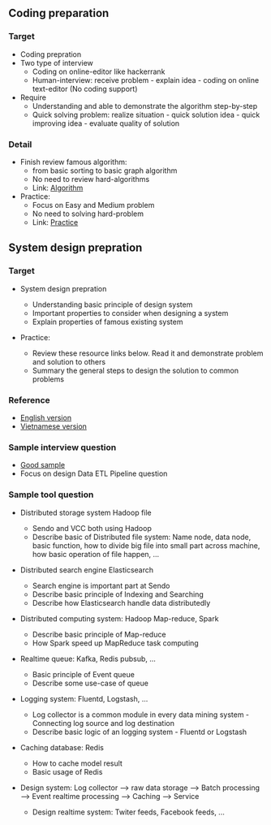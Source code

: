 ## Coding preparation 
### Target 
* Coding prepration 
* Two type of interview
  - Coding on online-editor like hackerrank
  - Human-interview: receive problem - explain idea - coding on online text-editor (No coding support)
* Require
  - Understanding and able to demonstrate the algorithm step-by-step
  - Quick solving problem: realize situation - quick solution idea - quick improving idea - evaluate quality of solution

### Detail 
* Finish review famous algorithm: 
  - from basic sorting to basic graph algorithm
  - No need to review hard-algorithms
  - Link: [Algorithm](https://www.hackerearth.com/practice/algorithms/searching/linear-search/tutorial/)
* Practice:
  - Focus on Easy and Medium problem
  - No need to solving hard-problem
  - Link: [Practice](https://www.hackerrank.com/domains/tutorials/cracking-the-coding-interview)
  
## System design prepration
### Target
* System design prepration
  - Understanding basic principle of design system
  - Important properties to consider when designing a system
  - Explain properties of famous existing system

* Practice:
  - Review these resource links below. Read it and demonstrate problem and solution to others
  - Summary the general steps to design the solution to common problems
### Reference
* [English version](https://github.com/donnemartin/system-design-primer)
* [Vietnamese version](https://github.com/nesso99/system-design-beginner)

### Sample interview question
* [Good sample](https://hackernoon.com/top-10-system-design-interview-questions-for-software-engineers-8561290f0444)
* Focus on design Data ETL Pipeline question

### Sample tool question 
* Distributed storage system Hadoop file
  - Sendo and VCC both using Hadoop
  - Describe basic of Distributed file system: Name node, data node, basic function, how to divide big file into small part across machine, how basic operation of file happen, ...
* Distributed search engine Elasticsearch
  - Search engine is important part at Sendo
  - Describe basic principle of Indexing and Searching
  - Describe how Elasticsearch handle data distributedly

* Distributed computing system: Hadoop Map-reduce, Spark
  - Describe basic principle of Map-reduce
  - How Spark speed up MapReduce task computing
* Realtime queue: Kafka, Redis pubsub, ...
  - Basic principle of Event queue
  - Describe some use-case of queue 
* Logging system: Fluentd, Logstash, ...
  - Log collector is a common module in every data mining system - Connecting log source and log destination
  - Describe basic logic of an logging system - Fluentd or Logstash
* Caching database: Redis  
  - How to cache model result
  - Basic usage of Redis
* Design system: Log collector --> raw data storage --> Batch processing --> Event realtime processing --> Caching --> Service  
  - Design realtime system: Twiter feeds, Facebook feeds, ...
  


